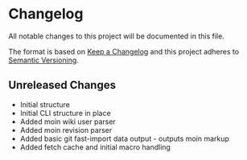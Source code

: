 # Changelog
All notable changes to this project will be documented in this file.

The format is based on [Keep a Changelog](http://keepachangelog.com/en/1.0.0/)
and this project adheres to [Semantic Versioning](http://semver.org/spec/v2.0.0.html).

Unreleased Changes
------------------

<!-- insertion marker -->
- Initial structure
- Initial CLI structure in place
- Added moin wiki user parser
- Added moin revision parser
- Added basic git fast-import data output - outputs moin markup
- Added fetch cache and initial macro handling
